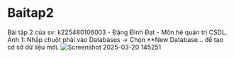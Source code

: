 # Baitap2
Bài tập 2 của sv: k225480106003 - Đặng Đình Đạt - Môn hệ quản trị CSDL.
Ảnh 1:
Nhấp chuột phải vào Databases → Chọn **New Database... để tạo cơ sở dữ liệu mới.
![Screenshot 2025-03-20 145251](https://github.com/user-attachments/assets/0bff4950-37c0-4dfb-852e-e77d4cb319e0)
